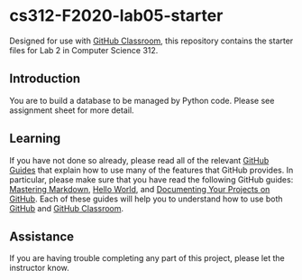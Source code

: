 
# cs312-F2020-lab05-starter

Designed for use with [GitHub Classroom](https://classroom.github.com/), this repository contains the starter files for Lab 2 in Computer Science 312.

## Introduction

You are to build a database to be managed by Python code. Please see assignment sheet for more detail.

## Learning

If you have not done so already, please read all of the relevant [GitHub Guides](https://guides.github.com/) that explain how to use many of the features that GitHub provides. In particular, please make sure that you have read the following GitHub guides: [Mastering Markdown](https://guides.github.com/features/mastering-markdown/), [Hello World](https://guides.github.com/activities/hello-world/), and [Documenting Your Projects on GitHub](https://guides.github.com/features/wikis/). Each of these guides will help you to understand how to use both [GitHub](http://github.com) and [GitHub Classroom](https://classroom.github.com/).



## Assistance

If you are having trouble completing any part of this project, please let the instructor know.
